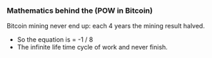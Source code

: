 
### Mathematics behind the (POW in Bitcoin)
Bitcoin mining never end up: each 4 years the mining result halved. 
- So the equation is = -1 / 8 
- The infinite life time cycle of work and never finish.
